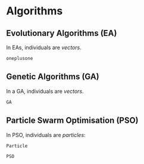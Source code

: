 # Algorithms

## Evolutionary Algorithms (EA)

In EAs, individuals are _vectors_.

```@docs
oneplusone
```

## Genetic Algorithms (GA)

In a GA, individuals are _vectors_.

```@docs
GA
```

## Particle Swarm Optimisation (PSO)

In PSO, individuals are _particles_:
```@docs
Particle
```

```@docs
PSO
```
